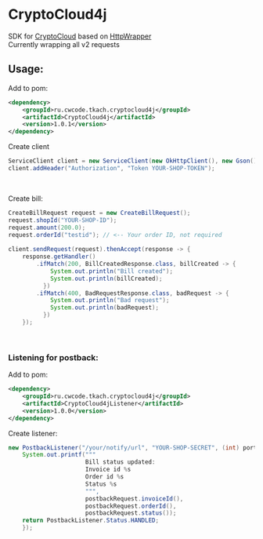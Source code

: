 # CryptoCloud4j
SDK for [CryptoCloud](https://cryptocloud.plus/) based on [HttpWrapper](https://github.com/KamikotoTkach/HttpWrapper) <br> 
Currently wrapping all v2 requests
<br>

## Usage:
Add to pom:

```xml
<dependency>
    <groupId>ru.cwcode.tkach.cryptocloud4j</groupId>
    <artifactId>CryptoCloud4j</artifactId>
    <version>1.0.1</version>
</dependency>
```

Create client
```java
ServiceClient client = new ServiceClient(new OkHttpClient(), new Gson(), "https://api.cryptocloud.plus/");
client.addHeader("Authorization", "Token YOUR-SHOP-TOKEN");
```
<br>

Create bill:
```java 
CreateBillRequest request = new CreateBillRequest();
request.shopId("YOUR-SHOP-ID");
request.amount(200.0);
request.orderId("testid"); // <-- Your order ID, not required
    
client.sendRequest(request).thenAccept(response -> {
    response.getHandler()
        .ifMatch(200, BillCreatedResponse.class, billCreated -> {
            System.out.println("Bill created");
            System.out.println(billCreated);
          })
        .ifMatch(400, BadRequestResponse.class, badRequest -> {
            System.out.println("Bad request");
            System.out.println(badRequest);
          })
    });
```
<br>

### Listening for postback:
Add to pom:
```xml
<dependency>
    <groupId>ru.cwcode.tkach.cryptocloud4j</groupId>
    <artifactId>CryptoCloud4jListener</artifactId>
    <version>1.0.0</version>
</dependency>
```
Create listener:
```java
new PostbackListener("/your/notify/url", "YOUR-SHOP-SECRET", (int) port, (postbackRequest, token) -> { // <-- is called only if the JWT token is valid
    System.out.printf("""
                      Bill status updated:
                      Invoice id %s
                      Order id %s
                      Status %s
                      """,
                      postbackRequest.invoiceId(),
                      postbackRequest.orderId(),
                      postbackRequest.status());
    return PostbackListener.Status.HANDLED;
    });
```
